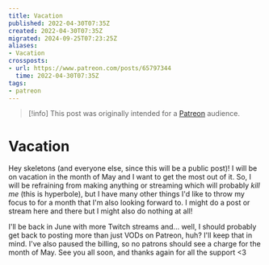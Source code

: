 ```yaml
---
title: Vacation
published: 2022-04-30T07:35Z
created: 2022-04-30T07:35Z
migrated: 2024-09-25T07:23:25Z
aliases:
- Vacation
crossposts:
- url: https://www.patreon.com/posts/65797344
  time: 2022-04-30T07:35Z
tags:
- patreon
---
```


> [!info]
> This post was originally intended for a [Patreon](../tags/patreon.md) audience.

# Vacation

Hey skeletons (and everyone else, since this will be a public post)! I will be on vacation in the month of May and I want to get the most out of it. So, I will be refraining from making anything or streaming which will probably _kill me_ (this is hyperbole), but I have many other things I'd like to throw my focus to for a month that I'm also looking forward to. I might do a post or stream here and there but I might also do nothing at all!

I'll be back in June with more Twitch streams and... well, I should probably get back to posting more than just VODs on Patreon, huh? I'll keep that in mind. I've also paused the billing, so no patrons should see a charge for the month of May. See you all soon, and thanks again for all the support <3
